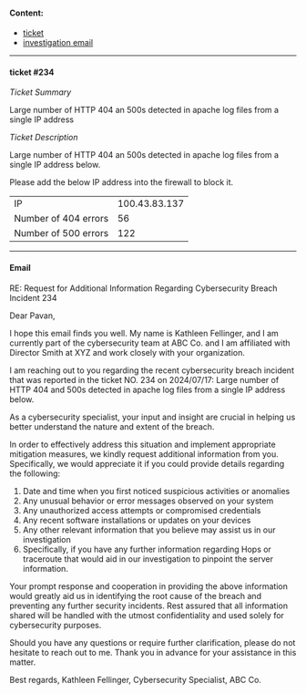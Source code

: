 #### Content:
- [ticket](#ticket-234)
- [investigation email](#email)

---
#### ticket #234
*Ticket Summary*

Large number of HTTP 404 an 500s detected in apache log files from a single IP address

*Ticket Description*

Large number of HTTP 404 an 500s detected in apache log files from a single IP address below.

Please add the below IP address into the firewall to block it.

|  |  |
| - | - |
| IP | 100.43.83.137 |
| Number of 404 errors | 56 |
| Number of 500 errors | 122 |

---
#### Email 
RE: Request for Additional Information Regarding Cybersecurity Breach Incident 234

Dear Pavan,

I hope this email finds you well. My name is Kathleen Fellinger, and I am currently part of the cybersecurity team at ABC Co. and I am affiliated with Director Smith at XYZ and work closely with your organization.

I am reaching out to you regarding the recent cybersecurity breach incident that was reported in the ticket NO. 234 on 2024/07/17: Large number of HTTP 404 and 500s detected in apache log files from a single IP address below.

As a cybersecurity specialist, your input and insight are crucial in helping us better understand the nature and extent of the breach. 

In order to effectively address this situation and implement appropriate mitigation measures, we kindly request additional information from you. Specifically, we would appreciate it if you could provide details regarding the following:

1. Date and time when you first noticed suspicious activities or anomalies
2. Any unusual behavior or error messages observed on your system
3. Any unauthorized access attempts or compromised credentials
4. Any recent software installations or updates on your devices
5. Any other relevant information that you believe may assist us in our investigation
6. Specifically, if you have any further information regarding Hops or traceroute that would aid in our investigation to pinpoint the server information.

Your prompt response and cooperation in providing the above information would greatly aid us in identifying the root cause of the breach and preventing any further security incidents. Rest assured that all information shared will be handled with the utmost confidentiality and used solely for cybersecurity purposes. 

Should you have any questions or require further clarification, please do not hesitate to reach out to me. Thank you in advance for your assistance in this matter. 

Best regards, 
Kathleen Fellinger, Cybersecurity Specialist, ABC Co.


